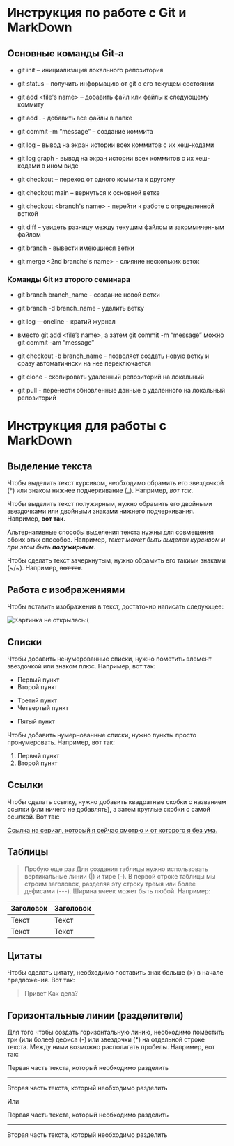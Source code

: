 # Инструкция по работе с Git и MarkDown

## Основные команды Git-а

* git init – инициализация локального репозитория

* git status – получить информацию от git о его текущем состоянии

* git add <file's name> – добавить файл или файлы к следующему коммиту

* git add . - добавить все файлы в папке

* git commit -m “message” – создание коммита

* git log – вывод на экран истории всех коммитов с их хеш-кодами

* git log graph - вывод на экран истории всех коммитов с их хеш-кодами в ином виде

* git checkout – переход от одного коммита к другому

* git checkout main – вернуться к основной ветке

* git checkout <branch's name> - перейти к работе с определенной веткой

* git diff – увидеть разницу между текущим файлом и закоммиченным файлом

* git branch - вывести имеющиеся ветки

* git merge <2nd branche's name> - слияние нескольких веток

### Команды Git из второго семинара

* git branch branch_name - создание новой ветки

* git branch -d branch_name - удалить ветку

* git log —oneline - кратий журнал

* вместо git add <file’s name>, а затем git commit -m “message”
можно git commit -am “message”

* git checkout -b branch_name - позволяет создать новую ветку и сразу автоматичнски на нее переключается

* git clone - скопировать удаленный репозиторий на локальный

* git pull - перенести обновленные данные с удаленного на локальный репозиторий


# Инструкция для работы с MarkDown

## Выделение текста

Чтобы выделить текст курсивом, необходимо обрамить его звездочкой (*) или знаком нижнее подчеркивание (_). Например, *вот так*.

Чтобы выделить текст полужирным, нужно обрамить его двойными звездочками или двойными знаками нижнего подчеркивания. Например, **вот так**.

Альтернативные способы выделения текста нужны для совмещения обоих этих способов. Например, _текст может быть выделен курсивом и при этом быть **полужирным**_.

Чтобы сделать текст зачеркнутым, нужно обрамить его такими знаками (~/~​). Например, ~~​вот так~~.​

## Работа с изображениями

 Чтобы вставить изображения в текст, достаточно написать следующее: 
 
 ![Картинка не открылась:(](%D0%BF%D0%B5%D1%81%D0%B8%D0%BA.jpeg)


## Списки

Чтобы добавить ненумерованные списки, нужно пометить элемент звездочкой или знаком плюс. Например, вот так:
* Первый пункт
* Второй пункт
+ Третий пункт 
+ Четвертый пункт
* Пятый пункт

Чтобы добавить нумернованные списки, нужно пункты просто пронумеровать. Например, вот так:
1. Первый пункт
2. Второй пункт 

## Ссылки

Чтобы сделать ссылку, нужно добавить квадратные скобки с названием ссылки (или ничего не добавлять), а затем круглые скобки с самой ссылкой. Вот так:

[Ссылка на сериал, который я сейчас смотрю и от которого я без ума.](https://hd.kinopoisk.ru/film/4d17dfdcc88dc78fb6b83473a47c98e0?from_block=kp-button-online) 


## Таблицы
 >Пробую еще раз
Для создания таблицы нужно использовать вертикальные линии (|) и тире (-). В первой строке таблицы мы строим заголовок, разделяя эту строку тремя или более дефисами (---). Ширина ячеек может быть любой. Например:

| Заголовок  | Заголовок   |
| --- | --- |
| Текст   | Текст    |
| Текст    | Текст    |

## Цитаты

Чтобы сделать цитату, необходимо поставить знак больше (>) в начале предложения. Вот так:

> Привет
> Как дела?

## Горизонтальные линии (разделители)

Для того чтобы создать горизонтальную линию, необходимо поместить три (или более) дефиса (-) или звездочки (*) на отдельной строке текста. Между ними возможно располагать пробелы. Например, вот так:

Первая часть текста, который необходимо разделить
***
Вторая часть текста, который необходимо разделить

Или

Первая часть текста, который необходимо разделить

---

Вторая часть текста, который необходимо разделить
